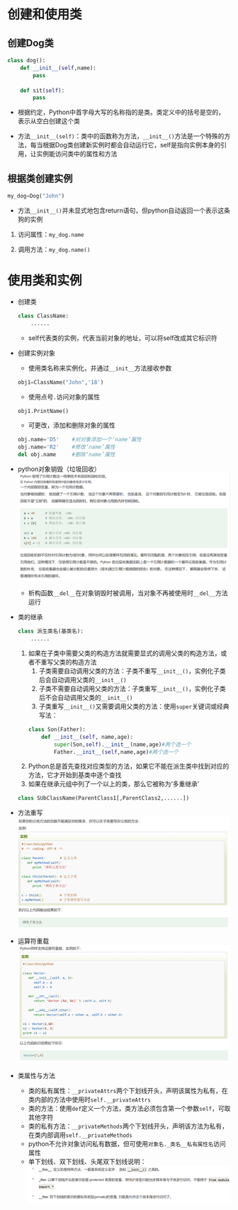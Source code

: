 # 创建和使用类

## 创建Dog类
```python
class dog():
    def __init__(self,name):
        pass
    
    def sit(self):
        pass

```

* 根据约定，Python中首字母大写的名称指的是类。类定义中的括号是空的，表示从空白创建这个类

* 方法`__init__(self)`：类中的函数称为方法，`__init__()`方法是一个特殊的方法，每当根据Dog类创建新实例时都会自动运行它，self是指向实例本身的引用，让实例能访问类中的属性和方法

## 根据类创建实例
```python
my_dog=Dog("John")
```

* 方法`__init__()`并未显式地包含return语句，但python自动返回一个表示这条狗的实例    

1. 访问属性：`my_dog.name`

2. 调用方法：`my_dog.name()`

# 使用类和实例







* 创建类
    ```python
    class ClassName:
        ......
    ```

    * self代表类的实例，代表当前对象的地址，可以将self改成其它标识符
 
* 创建实例对象
    * 使用类名称来实例化，并通过`__init__`方法接收参数
    ```python
    obj1=ClassName("John",'18')
    ```    
    * 使用点号`.`访问对象的属性
    ```python
    obj1.PrintName()
    ```
    * 可更改，添加和删除对象的属性
    ```python
    obj.name='D5'    #对对象添加一个‘name’属性
    obj.name='R2'    #修改‘name’属性
    del obj.name     #删除‘name’属性
    ```   

* python对象销毁（垃圾回收）
    ![Alt text](image-3.png)      
    * 析构函数`__del__`在对象销毁时被调用，当对象不再被使用时`__del__`方法运行

* 类的继承
    ```python
    class 派生类名(基类名):
        ......
    ```
    1. 如果在子类中需要父类的构造方法就需要显式的调用父类的构造方法，或者不重写父类的构造方法
        1. 子类需要自动调用父类的方法：子类不重写`__init__()`，实例化子类后会自动调用父类的`__init__()`
        2. 子类不需要自动调用父类的方法：子类重写`__init__()`，实例化子类后不会自动调用父类的`__init__()`
        3. 子类重写`__init__()`又需要调用父类的方法：使用`super`关键词或经典写法：
        ```python
        class Son(Father):
            def __init__(self, name,age):   
                super(Son,self).__init__(name,age)#两个选一个
                Father.__init__(self,name,age)#两个选一个
        ```    
    2. Python总是首先查找对应类型的方法，如果它不能在派生类中找到对应的方法，它才开始到基类中逐个查找
    3. 如果在继承元组中列了一个以上的类，那么它被称为‘多重继承’
    ```python
    class SUbClassName(ParentClass1[,ParentClass2,......])
    ```    
* 方法重写
    ![Alt text](image-4.png)    
* 运算符重载
    ![Alt text](image-5.png)    
* 类属性与方法
    * 类的私有属性：`__privateAttrs`两个下划线开头，声明该属性为私有，在类内部的方法中使用时`self.__privateAttrs`
    * 类的方法：使用`def`定义一个方法，类方法必须包含第一个参数`self`，可取其他字符
    * 类的私有方法：`__privateMethods`两个下划线开头，声明该方法为私有，在类内部调用`self.__privateMethods`
    * python不允许对象访问私有数据，但可使用`对象名._类名__私有属性名`访问属性
    * 单下划线、双下划线、头尾双下划线说明：
    ![Alt text](image-6.png)    
